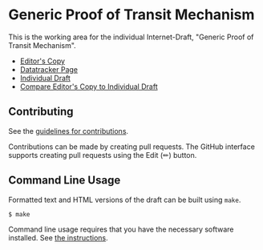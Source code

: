 # Generic Proof of Transit Mechanism

This is the working area for the individual Internet-Draft, "Generic Proof of Transit Mechanism".

* [Editor's Copy](https://liuchunchi.github.io/Generic-POT/#go.draft-nasr-liu-generic-pot.html)
* [Datatracker Page](https://datatracker.ietf.org/doc/draft-nasr-liu-generic-pot)
* [Individual Draft](https://datatracker.ietf.org/doc/html/draft-nasr-liu-generic-pot)
* [Compare Editor's Copy to Individual Draft](https://liuchunchi.github.io/Generic-POT/#go.draft-nasr-liu-generic-pot.diff)


## Contributing

See the
[guidelines for contributions](https://github.com/liuchunchi/Generic-POT/blob/main/CONTRIBUTING.md).

Contributions can be made by creating pull requests.
The GitHub interface supports creating pull requests using the Edit (✏) button.


## Command Line Usage

Formatted text and HTML versions of the draft can be built using `make`.

```sh
$ make
```

Command line usage requires that you have the necessary software installed.  See
[the instructions](https://github.com/martinthomson/i-d-template/blob/main/doc/SETUP.md).

